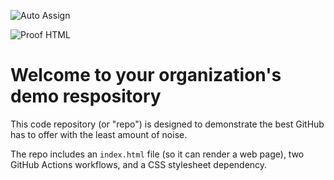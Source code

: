 ![Auto Assign](https://github.com/Product-Silo/demo-repository/actions/workflows/auto-assign.yml/badge.svg)

![Proof HTML](https://github.com/Product-Silo/demo-repository/actions/workflows/proof-html.yml/badge.svg)

# Welcome to your organization's demo respository
This code repository (or "repo") is designed to demonstrate the best GitHub has to offer with the least amount of noise.

The repo includes an `index.html` file (so it can render a web page), two GitHub Actions workflows, and a CSS stylesheet dependency.
